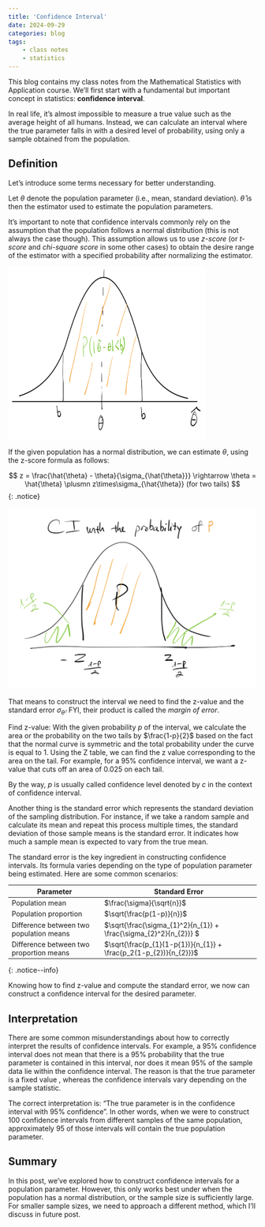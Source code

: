 ```yaml
---
title: 'Confidence Interval'
date: 2024-09-29
categories: blog
tags:
    - class notes
    - statistics
---
```


This blog contains my class notes from the Mathematical Statistics with Application course. We’ll first start with a fundamental but important concept in statistics: **confidence interval**.

In real life, it’s almost impossible to measure a true value such as the average height of all humans. Instead, we can calculate an interval where the true parameter falls in with a desired level of probability, using only a sample obtained from the population.

## Definition
Let’s introduce some terms necessary for better understanding. 

Let $\theta$ denote the population parameter (i.e., mean, standard deviation). $\hat{\theta}$ is then the estimator used to estimate the population parameters.

It’s important to note that confidence intervals commonly rely on the assumption that the population follows a normal distribution (this is not always the case though). This assumption allows us to use *z-score* (or *t-score* and *chi-square score* in some other cases) to obtain the desire range of the estimator with a specified probability after normalizing the estimator.

<div class="container">
  <img src="/assets/classnote_photos/CI-photo1.png" alt="img" width="400" height="350">
</div>


If the given population has a normal distribution, we can estimate $\theta$, using the z-score formula as follows:

$$ z = \frac{\hat{\theta} - \theta}{\sigma_{\hat{\theta}}} \rightarrow \theta = \hat{\theta} \plusmn z\times\sigma_{\hat{\theta}} (for two tails) $${: .notice}

![img](/assets/classnote_photos/CI-photo2.png)

That means to construct the interval we need to find the z-value and the standard error $\sigma_{\hat{\theta}}$. FYI, their product is called the *margin of error*.

Find z-value: With the given probability *p* of the interval, we calculate the area or the probability on the two tails by $\frac{1-p}{2}$ based on the fact that the normal curve is symmetric and the total probability under the curve is equal to 1. Using the Z table, we can find the z value corresponding to the area on the tail. For example, for a 95% confidence interval, we want a z-value that cuts off an area of 0.025 on each tail.

By the way, *p* is usually called confidence level denoted by *c* in the context of confidence interval.

Another thing is the standard error which represents the standard deviation of the sampling distribution. For instance, if we take a random sample and calculate its mean and repeat this process multiple times, the standard deviation of those sample means is the standard error. It indicates how much a sample mean is expected to vary from the true mean.

The standard error is the key ingredient in constructing confidence intervals. Its formula varies depending on the type of population parameter being estimated. Here are some common scenarios: 

|Parameter|Standard Error|
|-----|-----|
|Population mean| $\frac{\sigma}{\sqrt{n}}$ |
|Population proportion| $\sqrt{\frac{p(1-p)}{n}}$ |
|Difference between two population means| $\sqrt{\frac{\sigma_{1}^2}{n_{1}} + \frac{\sigma_{2}^2}{n_{2}}} $ |
|Difference between two proportion means| $\sqrt{\frac{p_{1}(1-p{1})}{n_{1}} + \frac{p_2(1-p_{2})}{n_{2}}}$ |
{: .notice--info}

Knowing how to find z-value and compute the standard error, we now can construct a confidence interval for the desired parameter.

## Interpretation
There are some common misunderstandings about how to correctly interpret the results of confidence intervals. For example, a 95% confidence interval does not mean that there is a 95% probability that the true parameter is contained in this interval, nor does it mean 95% of the sample data lie within the confidence interval. The reason is that the true parameter is a fixed value , whereas the confidence intervals vary depending on the sample statistic. 

The correct interpretation is: “The true parameter is in the confidence interval with 95% confidence”. In other words, when we were to construct 100 confidence intervals from different samples of the same population, approximately 95 of those intervals will contain the true population parameter.

## Summary
In this post, we’ve explored how to construct confidence intervals for a population parameter. However, this only works best under when the population has a normal distribution, or the sample size is sufficiently large. For smaller sample sizes, we need to approach a different method, which I’ll discuss in future post.
